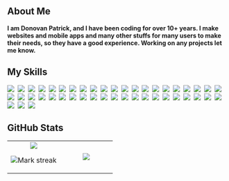 ## About Me

**I am Donovan Patrick, and I have been coding for over 10+ years. I make websites and mobile apps and many other stuffs for many users to make their needs, so they have a good experience. Working on any projects let me know.**

## My Skills

<img src="https://img.shields.io/badge/C++-%2300599C.svg?logo=c%2B%2B&logoColor=white"> 
<img src="https://img.shields.io/badge/C-00599C?logo=c&logoColor=white"> 
<img src="https://img.shields.io/badge/CSS-1572B6?logo=css3&logoColor=fff"> 
<img src="https://img.shields.io/badge/Dart-%230175C2.svg?logo=dart&logoColor=white"> 
<img src="https://img.shields.io/badge/JSON-000?logo=json&logoColor=fff"> 
<img src="https://img.shields.io/badge/Swift-F54A2A?logo=swift&logoColor=white"> 
<img src="https://img.shields.io/badge/.NET-512BD4?logo=dotnet&logoColor=fff"> 
<img src="https://img.shields.io/badge/Angular-%23DD0031.svg?logo=angular&logoColor=white"> 
<img src="https://img.shields.io/badge/Docker-2496ED?logo=docker&logoColor=fff"> 
<img src="https://img.shields.io/badge/Expo-000020?logo=expo&logoColor=fff"> 
<img src="https://img.shields.io/badge/Django-%23092E20.svg?logo=django&logoColor=white"> 
<img src="https://img.shields.io/badge/JavaScript-F7DF1E?logo=javascript&logoColor=000"> 
<img src="https://img.shields.io/badge/HTML-%23E34F26.svg?logo=html5&logoColor=white"> 
<img src="https://img.shields.io/badge/TypeScript-3178C6?logo=typescript&logoColor=fff"> 
<img src="https://img.shields.io/badge/Flask-000?logo=flask&logoColor=fff"> 
<img src="https://img.shields.io/badge/Laravel-%23FF2D20.svg?logo=laravel&logoColor=white"> 
<img src="https://img.shields.io/badge/Node.js-6DA55F?logo=node.js&logoColor=white"> 
<img src="https://img.shields.io/badge/Next.js-black?logo=next.js&logoColor=white"> 
<img src="https://img.shields.io/badge/React-61DAFB?logo=react&logoColor=white"> 
<img src="https://img.shields.io/badge/SvelteKit-%23f1413d.svg?logo=svelte&logoColor=white"> 
<img src="https://img.shields.io/badge/Tailwind%20CSS-%2338B2AC.svg?logo=tailwind-css&logoColor=white"> 
<img src="https://img.shields.io/badge/Three.js-000?logo=threedotjs&logoColor=fff"> 
<img src="https://img.shields.io/badge/Vercel-%23000000.svg?logo=vercel&logoColor=white"> 
<img src="https://img.shields.io/badge/CodeSandbox-151515?logo=codesandbox&logoColor=fff"> 
<img src="https://img.shields.io/badge/Cloudflare-F38020?logo=Cloudflare&logoColor=white"> 
<img src="https://img.shields.io/badge/MySQL-4479A1?logo=mysql&logoColor=fff"> 
<img src="https://img.shields.io/badge/Firebase-039BE5?logo=Firebase&logoColor=white"> 
<img src="https://img.shields.io/badge/DynamoDB-4053D6?logo=amazondynamodb&logoColor=fff"> 
<img src="https://img.shields.io/badge/MongoDB-%234ea94b.svg?logo=mongodb&logoColor=white"> 
<img src="https://img.shields.io/badge/MariaDB-003545?logo=mariadb&logoColor=white"> 
<img src="https://img.shields.io/badge/Postgres-%23316192.svg?logo=postgresql&logoColor=white"> 
<img src="https://img.shields.io/badge/Redis-%23DD0031.svg?logo=redis&logoColor=white"> 
<img src="https://img.shields.io/badge/SQLite-%2307405e.svg?logo=sqlite&logoColor=white"> 
<img src="https://img.shields.io/badge/Supabase-3FCF8E?logo=supabase&logoColor=fff"> 
<img src="https://img.shields.io/badge/ChatGPT-74aa9c?logo=openai&logoColor=white"> 
<img src="https://img.shields.io/badge/GitHub%20Copilot-000?logo=githubcopilot&logoColor=fff"> 
<img src="https://img.shields.io/badge/Hugging%20Face-FFD21E?logo=huggingface&logoColor=000"> 
<img src="https://img.shields.io/badge/Google%20Assistant-4285F4?logo=googleassistant&logoColor=fff"> 
<img src="https://img.shields.io/badge/Google%20Gemini-886FBF?logo=googlegemini&logoColor=fff"> 
<img src="https://img.shields.io/badge/Bitbucket-0052CC?logo=bitbucket&logoColor=fff"> 
<img src="https://img.shields.io/badge/npm-CB3837?logo=npm&logoColor=fff"> 
<img src="https://img.shields.io/badge/pnpm-F69220?logo=pnpm&logoColor=fff"> 
<img src="https://img.shields.io/badge/Bun-000?logo=bun&logoColor=fff"> 
<img src="https://img.shields.io/badge/Yarn-2C8EBB?logo=yarn&logoColor=fff"> 
<img src="https://img.shields.io/badge/PyPI-3775A9?logo=pypi&logoColor=fff"> 

## GitHub Stats

<table><tbody><tr border="none"><td width="50%" align="center">
<img align="center" src="https://readme-stats-fork-mauve.vercel.app/api/?username=itriedcoding&theme=dark&show_icons=true&count_private=true">

<img alt="Mark streak" src="https://github-readme-streak-stats-five-roan.vercel.app?user=itriedcoding&theme=dark"></td><td width="50%" align="center">
<img align="center" src="https://readme-stats-fork-mauve.vercel.app/api/top-langs/?username=itriedcoding&theme=dark&hide_border=false&no-bg=true&no-frame=true&langs_count=6"></td></tr></tbody></table>



<!--
**itriedcoding/itriedcoding** is a ✨ _special_ ✨ repository because its `README.md` (this file) appears on your GitHub profile.

Here are some ideas to get you started:

- 🔭 I’m currently working on ...
- 🌱 I’m currently learning ...
- 👯 I’m looking to collaborate on ...
- 🤔 I’m looking for help with ...
- 💬 Ask me about ...
- 📫 How to reach me: ...
- 😄 Pronouns: ...
- ⚡ Fun fact: ...
-->
